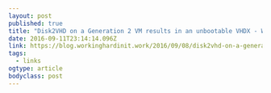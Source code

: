 ```yaml
---
layout: post 
published: true 
title: "Disk2VHD on a Generation 2 VM results in an unbootable VHDX - Working Hard In IT" 
date: 2016-09-11T23:14:14.096Z 
link: https://blog.workinghardinit.work/2016/09/08/disk2vhd-on-a-generation-2-vm-results-in-an-unbootable-vhdx/ 
tags:
  - links
ogtype: article 
bodyclass: post 
---
```


